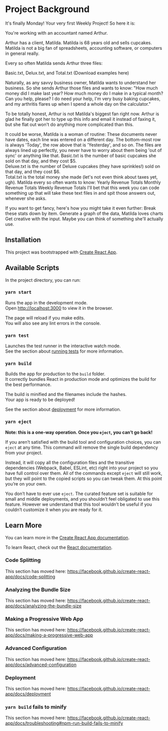 # Project Background
It's finally Monday!  Your very first Weekly Project!  So here it is:

You're working with an accountant named Arthur.

Arthur has a client, Matilda.  Matilda is 68 years old and sells cupcakes.  Matilda is not a big fan of spreadsheets, accounting software, or computers in general really.

Every so often Matilda sends Arthur three files:

Basic.txt, Delux.txt, and Total.txt
(Download examples here)

Naturally, as any savvy business owner, Matilda wants to understand her business.  So she sends Arthur those files and wants to know: "How much money did I make last year? How much money do I make in a typical month?  Can you help, please? I do need your help,  I'm very busy baking cupcakes, and my arthritis flares up when I spend a whole day on the calculator."

To be totally honest, Arthur is not Matilda's biggest fan right now.  Arthur is glad he finally got her to type up this info and email it instead of faxing it, but she flat out won't do anything more complicated than this.

It could be worse, Matilda is a woman of routine:
These documents never have dates, each line was entered on a different day.  The bottom-most row is always 'Today', the row above that is 'Yesterday', and so on.
The files are always lined up perfectly, you never have to worry about them being 'out of sync' or anything like that.
Basic.txt is the number of basic cupcakes she sold on that day, and they cost $5.  
Deluxe.txt is the number of Deluxe cupcakes (they have sprinkles!) sold on that day, and they cost $6.  
Total.txt is the total money she made (let's not even think about taxes yet, ugh).
Matilda every so often wants to know:
Yearly Revenue Totals
Monthly Revenue Totals
Weekly Revenue Totals
I'll bet that this week you can code something up that will take these text files in and spit those answers out, whenever she asks.

If you want to get fancy, here's how you might take it even further:
Break these stats down by item.
Generate a graph of the data, Matilda loves charts
Get creative with the input.  Maybe you can think of something she'll actually use.

## Installation

This project was bootstrapped with [Create React App](https://github.com/facebook/create-react-app).

## Available Scripts

In the project directory, you can run:

### `yarn start`

Runs the app in the development mode.<br />
Open [http://localhost:3000](http://localhost:3000) to view it in the browser.

The page will reload if you make edits.<br />
You will also see any lint errors in the console.

### `yarn test`

Launches the test runner in the interactive watch mode.<br />
See the section about [running tests](https://facebook.github.io/create-react-app/docs/running-tests) for more information.

### `yarn build`

Builds the app for production to the `build` folder.<br />
It correctly bundles React in production mode and optimizes the build for the best performance.

The build is minified and the filenames include the hashes.<br />
Your app is ready to be deployed!

See the section about [deployment](https://facebook.github.io/create-react-app/docs/deployment) for more information.

### `yarn eject`

**Note: this is a one-way operation. Once you `eject`, you can’t go back!**

If you aren’t satisfied with the build tool and configuration choices, you can `eject` at any time. This command will remove the single build dependency from your project.

Instead, it will copy all the configuration files and the transitive dependencies (Webpack, Babel, ESLint, etc) right into your project so you have full control over them. All of the commands except `eject` will still work, but they will point to the copied scripts so you can tweak them. At this point you’re on your own.

You don’t have to ever use `eject`. The curated feature set is suitable for small and middle deployments, and you shouldn’t feel obligated to use this feature. However we understand that this tool wouldn’t be useful if you couldn’t customize it when you are ready for it.

## Learn More

You can learn more in the [Create React App documentation](https://facebook.github.io/create-react-app/docs/getting-started).

To learn React, check out the [React documentation](https://reactjs.org/).

### Code Splitting

This section has moved here: https://facebook.github.io/create-react-app/docs/code-splitting

### Analyzing the Bundle Size

This section has moved here: https://facebook.github.io/create-react-app/docs/analyzing-the-bundle-size

### Making a Progressive Web App

This section has moved here: https://facebook.github.io/create-react-app/docs/making-a-progressive-web-app

### Advanced Configuration

This section has moved here: https://facebook.github.io/create-react-app/docs/advanced-configuration

### Deployment

This section has moved here: https://facebook.github.io/create-react-app/docs/deployment

### `yarn build` fails to minify

This section has moved here: https://facebook.github.io/create-react-app/docs/troubleshooting#npm-run-build-fails-to-minify
